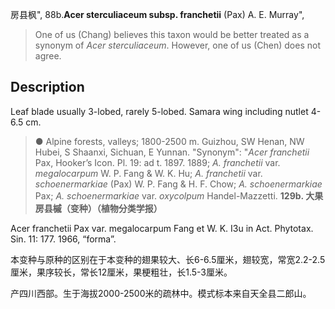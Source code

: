 房县枫",
88b.**Acer sterculiaceum subsp. franchetii** (Pax) A. E. Murray",

> One of us (Chang) believes this taxon would be better treated as a synonym of *Acer sterculiaceum*. However, one of us (Chen) does not agree.

## Description
Leaf blade usually 3-lobed, rarely 5-lobed. Samara wing including nutlet 4-6.5 cm.

> ● Alpine forests, valleys; 1800-2500 m. Guizhou, SW Henan, NW Hubei, S Shaanxi, Sichuan, E Yunnan.
  "Synonym": "*Acer franchetii* Pax, Hooker’s Icon. Pl. 19: ad t. 1897. 1889; *A. franchetii* var. *megalocarpum* W. P. Fang &amp; W. K. Hu; *A. franchetii* var. *schoenermarkiae* (Pax) W. P. Fang &amp; H. F. Chow; *A. schoenermarkiae* Pax; *A. schoenermarkiae* var. *oxycolpum* Handel-Mazzetti.
**129b. 大果房县槭（变种）（植物分类学报）**

Acer franchetii Pax var. megalocarpum Fang et W. K. I3u in Act. Phytotax. Sin. 11: 177. 1966, “forma”.

本变种与原种的区别在于本变种的翅果较大、长6-6.5厘米，翅较宽，常宽2.2-2.5厘米，果序较长，常长12厘米，果梗粗壮，长1.5-3厘米。

产四川西部。生于海拔2000-2500米的疏林中。模式标本来自天全县二郎山。
